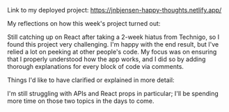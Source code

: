 Link to my deployed project: https://jnbjensen-happy-thoughts.netlify.app/

My reflections on how this week's project turned out:

Still catching up on React after taking a 2-week hiatus from Technigo, so I found this project very challenging. I'm happy with the end result, but I've relied a lot on peeking at other people's code. My focus was on ensuring that I properly understood how the app works, and I did so by adding thorough explanations for every block of code via comments.

Things I'd like to have clarified or explained in more detail:

I'm still struggling with APIs and React props in particular; I'll be spending more time on those two topics in the days to come.
